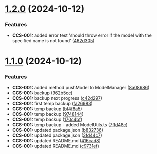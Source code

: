 # [1.2.0](https://github.com/CyberT33N/ModelManager/compare/v1.1.0...v1.2.0) (2024-10-12)


### Features

* **CCS-001:** added error test 'should throw error if the model with the specified name is not found' ([462d305](https://github.com/CyberT33N/ModelManager/commit/462d30565f1845901902fbb36075caf2fd82efd5))



# [1.1.0](https://github.com/CyberT33N/ModelManager/compare/fa26983af8ecab8f0271b7b41cf9c7bbbfc42028...v1.1.0) (2024-10-12)


### Features

* **CCS-001:** added method pushModel to ModelManager ([8a08686](https://github.com/CyberT33N/ModelManager/commit/8a086867ec32f77c074e1601461a741147404496))
* **CCS-001:** backup ([962b5cc](https://github.com/CyberT33N/ModelManager/commit/962b5cc6911c5b9387e785bda0fec96703a2be1c))
* **CCS-001:** backup next progress ([c42d297](https://github.com/CyberT33N/ModelManager/commit/c42d29741073faba6c6fc2bd30e8ddbf5894f364))
* **CCS-001:** first temp backup ([fa26983](https://github.com/CyberT33N/ModelManager/commit/fa26983af8ecab8f0271b7b41cf9c7bbbfc42028))
* **CCS-001:** temp backup ([bf4f8a5](https://github.com/CyberT33N/ModelManager/commit/bf4f8a526b6e1d9685483ca467f122d430a282a3))
* **CCS-001:** temp backup ([9748144](https://github.com/CyberT33N/ModelManager/commit/9748144e40759504767cec6f85b61d666fa1e9c8))
* **CCS-001:** temp backup ([170c4bf](https://github.com/CyberT33N/ModelManager/commit/170c4bf33d39cedb7b3e47c38303efd11312b429))
* **CCS-001:** temp backup - added ModelUtils.ts ([7ffd48c](https://github.com/CyberT33N/ModelManager/commit/7ffd48cdf53b86eac9cfea63cb43542d5714671c))
* **CCS-001:** updated package.json ([b832736](https://github.com/CyberT33N/ModelManager/commit/b832736ff83f529d236e0e132ec5e46a30a03b3a))
* **CCS-001:** updated package.json ([3fd44c7](https://github.com/CyberT33N/ModelManager/commit/3fd44c71d62103d997eddb0cdf45b88826a9f8f2))
* **CCS-001:** updated README.md ([416cad8](https://github.com/CyberT33N/ModelManager/commit/416cad8fbcd0e4105716783b42be214187123f26))
* **CCS-001:** updated README.md ([c9731ef](https://github.com/CyberT33N/ModelManager/commit/c9731ef62fe6b92962ffb4abc935638826673dbb))



